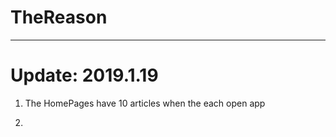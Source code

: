 # TheReason

---

# Update: 2019.1.19

1. The HomePages have 10 articles when the each open app

2. 